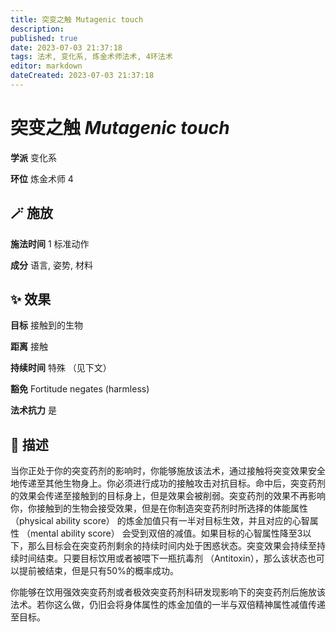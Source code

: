 ```yaml
---
title: 突变之触 Mutagenic touch
description: 
published: true
date: 2023-07-03 21:37:18
tags: 法术, 变化系, 炼金术师法术, 4环法术
editor: markdown
dateCreated: 2023-07-03 21:37:18
---
```


# **突变之触** *Mutagenic touch*

**学派** 变化系 

**环位** 炼金术师 4

## 🪄 施放

**施法时间** 1 标准动作

**成分** 语言, 姿势, 材料

## ✨ 效果 

**目标** 接触到的生物 

**距离** 接触  

**持续时间** 特殊 （见下文） 

**豁免** Fortitude negates (harmless)

**法术抗力** 是

## 📖 描述

当你正处于你的突变药剂的影响时，你能够施放该法术，通过接触将突变效果安全地传递至其他生物身上。你必须进行成功的接触攻击对抗目标。命中后，突变药剂的效果会传递至接触到的目标身上，但是效果会被削弱。突变药剂的效果不再影响你，你接触到的生物会接受效果，但是在你制造突变药剂时所选择的体能属性 （physical ability score） 的炼金加值只有一半对目标生效，并且对应的心智属性 （mental ability score） 会受到双倍的减值。如果目标的心智属性降至3以下，那么目标会在突变药剂剩余的持续时间内处于困惑状态。突变效果会持续至持续时间结束。只要目标饮用或者被喂下一瓶抗毒剂 （Antitoxin），那么该状态也可以提前被结束，但是只有50%的概率成功。

你能够在饮用强效突变药剂或者极效突变药剂科研发现影响下的突变药剂后施放该法术。若你这么做，仍旧会将身体属性的炼金加值的一半与双倍精神属性减值传递至目标。
    